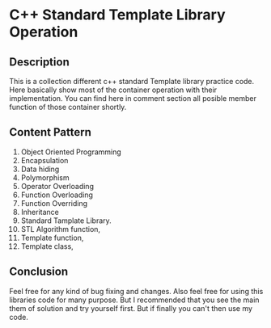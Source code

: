 # C++ Standard Template Library Operation #
## Description ##
This is a collection different c++ standard Template library practice code. Here basically
show most of the container operation with their implementation. You can find here in comment
section all posible member function of those container shortly.
</br>
## Content Pattern ##
1. Object Oriented Programming
2. Encapsulation
3. Data hiding
4. Polymorphism
5. Operator Overloading
6. Function Overloading
7. Function Overriding
8. Inheritance
9. Standard Tamplate Library.
10. STL Algorithm function,
11. Template function,
12. Template class,
<h2> Conclusion </h2>
Feel free for any kind of bug fixing and changes. Also feel free for using this libraries code for many purpose.
But I recommended that you see the main them of solution and try yourself first. But if finally you can't then use my code.
    
